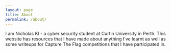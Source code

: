 ```yaml
---
layout: page
title: About
permalink: /about/
---
```


I am Nicholas Kl - a cyber security student at Curtin University in Perth. This website has resources that I have made about anything I've learnt as well as some writeups for Capture The Flag competitions that I have participated in.
